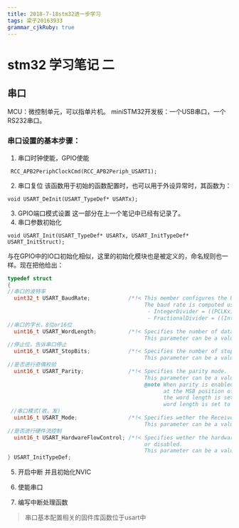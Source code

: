 ```yaml
---
title: 2018-7-18stm32进一步学习
tags: 梁子20163933
grammar_cjkRuby: true
---
```

# stm32 学习笔记 二

## 串口

MCU：微控制单元，可以指单片机。
miniSTM32开发板：一个USB串口，一个RS232串口。

### 串口设置的基本步骤：
1. 串口时钟使能，GPIO使能
```csharp?linenums
 RCC_APB2PeriphClockCmd(RCC_APB2Periph_USART1);
```
2.  串口复位
该函数用于初始的函数配置时，也可以用于外设异常时，其函数为：
```csharp?linenums
void USART_DeInit(USART_TypeDef* USARTx);
```
3. GPIO端口模式设置
这一部分在上一个笔记中已经有记录了。
4. 串口参数初始化
```csharp?linenums
void USART_Init(USART_TypeDef* USARTx, USART_InitTypeDef* USART_InitStruct);
```
与在GPIO中的IO口初始化相似，这里的初始化模块也是被定义的，命名规则也一样。现在把他给出：
```c
typedef struct
{
//串口的波特率
  uint32_t USART_BaudRate;            /*!< This member configures the USART communication baud rate.
                                           The baud rate is computed using the following formula:
                                            - IntegerDivider = ((PCLKx) / (16 * (USART_InitStruct->USART_BaudRate)))
                                            - FractionalDivider = ((IntegerDivider - ((u32) IntegerDivider)) * 16) + 0.5 */
//串口的字长，8位or16位
  uint16_t USART_WordLength;          /*!< Specifies the number of data bits transmitted or received in a frame.
                                           This parameter can be a value of @ref USART_Word_Length */
//停止位，告诉串口停止
  uint16_t USART_StopBits;            /*!< Specifies the number of stop bits transmitted.
                                           This parameter can be a value of @ref USART_Stop_Bits */
//是否进行奇偶校验
  uint16_t USART_Parity;              /*!< Specifies the parity mode.
                                           This parameter can be a value of @ref USART_Parity
                                           @note When parity is enabled, the computed parity is inserted
                                                 at the MSB position of the transmitted data (9th bit when
                                                 the word length is set to 9 data bits; 8th bit when the
                                                 word length is set to 8 data bits). */
 //串口模式(收，发)
  uint16_t USART_Mode;                /*!< Specifies wether the Receive or Transmit mode is enabled or disabled.
                                           This parameter can be a value of @ref USART_Mode */
//是否进行硬件流控制
  uint16_t USART_HardwareFlowControl; /*!< Specifies wether the hardware flow control mode is enabled
                                           or disabled.
                                           This parameter can be a value of @ref USART_Hardware_Flow_Control */
} USART_InitTypeDef;
```






5. 开启中断 并且初始化NVIC

6. 使能串口

7. 编写中断处理函数

> 串口基本配置相关的固件库函数位于usart中












